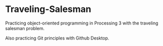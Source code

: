 # Traveling-Salesman
Practicing object-oriented programming in Processing 3 with the traveling salesman problem.

Also practicing Git principles with Github Desktop.

